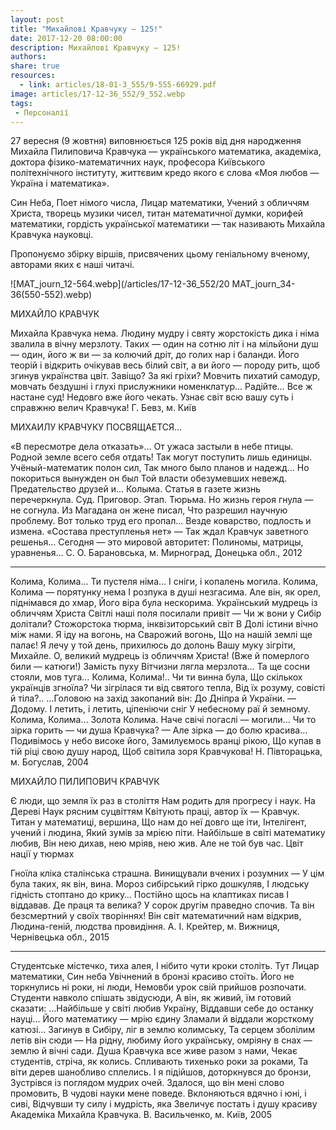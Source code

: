 ```yaml
---
layout: post
title: "Михайлові Кравчуку — 125!"
date: 2017-12-20 08:00:00
description: Михайлові Кравчуку — 125!
authors:
share: true
resources:
  - link: articles/18-01-3_555/9-555-66929.pdf
image: articles/17-12-36_552/9_552.webp
tags:
 - Персоналії
---
```


27 вересня (9 жовтня) виповнюється 125 років від дня народження Михайла Пилиповича Кравчука — українського математика, академіка, доктора фізико-математичних наук, професора Київського політехнічного інституту, життєвим кредо якого є слова «Моя любов — Україна і математика».

Син Неба, Поет німого числа, Лицар математики, Учений з обличчям Христа, творець музики чисел, титан математичної думки, корифей математики, гордість української математики
— так називають Михайла Кравчука науковці.

Пропонуємо збірку віршів, присвячених цьому геніальному вченому, авторами яких є наші читачі.

![MAT_journ_12-564.webp](/articles/17-12-36_552/20 MAT_journ_34-36(550-552).webp)

МИХАЙЛО КРАВЧУК

   Михайла Кравчука нема.
   Людину мудру і святу
   жорстокість дика і німа
   звалила в вічну мерзлоту.
   Таких — один на сотню літ
   і на мільйони душ — один,
   його ж ви — за колючий дріт,
   до голих нар і баланди.
   Його теорій і відкрить
   очікував весь білий світ,
   а ви його — породу рить,
   щоб згинув українства цвіт.
   Завіщо? За які гріхи?
   Мовчить пихатий самодур,
   мовчать бездушні і глухі
   прислужники номенклатур…
   Радійте… Все ж настане суд!
   Недовго вже його чекать.
   Узнає світ всю вашу суть
   і справжню велич Кравчука!
   Г. Бевз, м. Київ


МИХАИЛУ КРАВЧУКУ ПОСВЯЩАЕТСЯ…

   «В пересмотре дела отказать»…
   От ужаса застыли в небе птицы.
   Родной земле всего себя отдать!
   Так могут поступить лишь единицы.
   Учёный-математик полон сил,
   Так много было планов и надежд…
   Но покориться вынужден он был
   Той власти обезумевших невежд.
   Предательство друзей и… Колыма.
   Статья в газете жизнь перечеркнула.
   Суд. Приговор. Этап. Тюрьма.
   Но жизнь героя гнула — не согнула.
   Из Магадана он жене писал,
   Что разрешил научную проблему.
   Вот только труд его пропал…
   Везде коварство, подлость и измена.
   «Состава преступленья нет» —
   Так ждал Кравчук заветного решенья…
   Сегодня — это мировой авторитет:
   Полиномы, матрицы, уравненья…
   С. О. Барановська, м. Мирноград,
   Донецька обл., 2012


***

   Колима, Колима… Ти пустеля німа…
   І сніги, і копалень могила.
   Колима, Колима — порятунку нема
   І розпука в душі незгасима.
   Але він, як орел, піднімався до хмар,
   Його віра була нескорима.
   Український мудрець із обличчям Христа
   Світлі наші поля посилали привіт —
   Чи ж вони у Сибір долітали?
   Стожорстока тюрма, інквізиторський світ
   В Долі істини вічно між нами.
   Я іду на вогонь, на Сварожий вогонь,
   Що на нашій землі ще палає!
   Я лечу у той день, прихилюсь до долонь
   Вашу муку зігріти, Михайле.
   О, великий мудрець із обличчям Христа!
   (Вже й померлого били — катюги!)
   Замість пуху Вітчизни
   лягла мерзлота…
   Та ще сосни стояли, мов
   туга…
   Колима, Колима!.. Чи ти
   винна була,
   Що скількох українців
   згноїла?
   Чи зігрілася ти від святого
   тепла,
   Від їх розуму, совісті
   й тіла?..
   …Головою на захід закопаний
   він:
   До Дніпра й України. —
   Додому.
   І летить, і летить, ціпеніючи
   сніг
   У небесному раї й земному.
   Колима, Колима… Золота
   Колима.
   Наче свічі погаслі — могили…
   Чи то зірка горить — чи душа Кравчука? —
   Але зірка — до болю красива…
   Подивімось у небо високе його,
   Замилуємось вранці рікою,
   Що купав в тій ріці свою душу народ,
   Щоб світила зоря Кравчукова!
   Н. Півторацька, м. Богуслав, 2004


МИХАЙЛО ПИЛИПОВИЧ КРАВЧУК

   Є люди, що земля їх раз в століття
   Нам родить для прогресу і наук.
   На Дереві Наук рясним суцвіттям
   Квітують праці, автор їх — Кравчук.
   Титан у математиці, вершина,
   Що нам до неї довго ще іти,
   Інтелігент, учений і людина,
   Який зумів за мрією піти.
   Найбільше в світі математику любив,
   Він нею дихав, нею мріяв, нею жив.
   Але не той був час. Цвіт нації у тюрмах

Гноїла кліка сталінська страшна.
Винищували вчених і розумних —
У цім була таких, як він, вина.
Мороз сибірський гірко дошкуляв,
І людську гідність стоптано до крику…
Постійно щось на клаптиках писав
І віддавав. Де праця та велика?
У сорок другім праведно спочив.
Та він безсмертний у своїх творіннях!
Він світ математичний нам відкрив,
Людина-геній, людства провидіння.
А. І. Крейтер, м. Вижниця,
Чернівецька обл., 2015

***
Студентське містечко, тиха
алея,
І нібито чути кроки століть.
Тут Лицар математики,
Син неба
Увічнений в бронзі красиво
стоїть.
Його не торкнулись ні
роки, ні люди,
Немовби урок свій прийшов
розпочати.
Студенти навколо спішать
звідусюди,
А він, як живий, їм готовий
сказати:
…Найбільше у світі любив
Україну,
Віддавши себе до останку науці…
Його математику — мрію єдину
Зламали й віддали жорсткому катюзі…
Загинув в Сибіру, ліг в землю колимську,
Та серцем зболілим летів він сюди —
На рідну, любиму його українську,
омріяну в снах — землю й вічні сади.
Душа Кравчука все живе разом з нами,
Чекає студентів, стріча, як колись.
Спливають тихенько роки за роками,
Та віти дерев шанобливо сплелись.
І я підійшов, доторкнувся до бронзи,
Зустрівся із поглядом мудрих очей.
Здалося, що він мені слово промовить,
В чудові науки мене поведе.
Вклоняються вдячно і юні, і сиві,
Відчувши ту силу і мудрість, яка
Звеличує постать і душу красиву
Академіка Михайла Кравчука.
В. Васильченко, м. Київ, 2005
